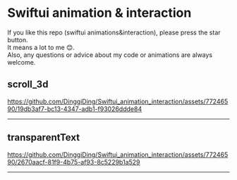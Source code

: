# Swiftui animation & interaction

If you like this repo (swiftui animations&interaction), please press the star button.  
It means a lot to me 😊.  
Also, any questions or advice about my code or animations are always welcome.    



## scroll_3d
https://github.com/DinggiDing/Swiftui_animation_interaction/assets/77246590/19db3af7-bc13-4347-adb1-f93026ddde84

- - -

## transparentText
https://github.com/DinggiDing/Swiftui_animation_interaction/assets/77246590/2670aacf-81f9-4b75-af93-8c5229b1a529

- - -
